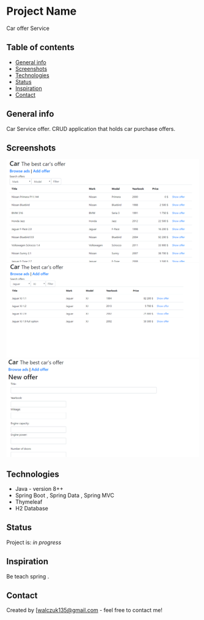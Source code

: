 # Project Name
Car offer Service

## Table of contents
* [General info](#general-info)
* [Screenshots](#screenshots)
* [Technologies](#technologies)
* [Status](#status)
* [Inspiration](#inspiration)
* [Contact](#contact)

## General info
Car Service offer. CRUD application that holds car purchase offers.  

## Screenshots
![Example screenshot](./pictureForGithub/CarService1.PNG)
![Example screenshot](./pictureForGithub/Car-Service2.PNG)
![Example screenshot](./pictureForGithub/Przechwytywanie.PNG)

## Technologies
* Java - version 8++
* Spring Boot , Spring Data , Spring MVC
* Thymeleaf
* H2 Database

## Status
Project is: _in progress_

## Inspiration
Be teach spring .

## Contact
Created by [walczuk135@gmail.com - feel free to contact me!
